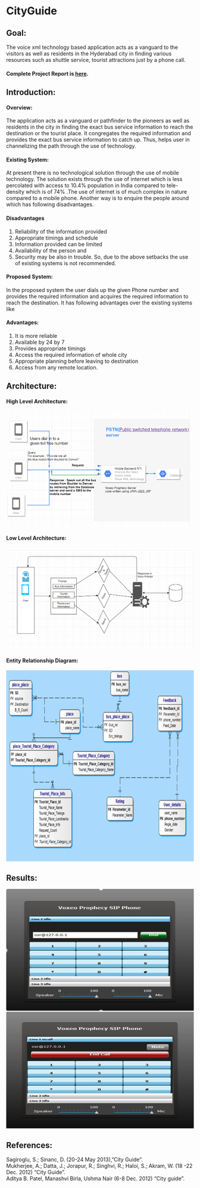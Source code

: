 # CityGuide


## Goal:
The voice xml technology based application acts as a vanguard to the visitors as well as residents in the
Hyderabad city in finding various resources such as shuttle service, tourist attractions just by a phone call.

#### Complete Project Report is [here](https://docs.google.com/document/d/1JRuobTCZGPMQcDlgZ0rkMQoNgHq1JAQt).

## Introduction:
#### Overview:
The application acts as a vanguard or pathfinder to the pioneers as well as residents in the city in finding the exact bus service information to reach the destination or the tourist place. It congregates the required information and provides the exact bus service information to catch up. Thus, helps user in channelizing the path through the use of technology.
#### Existing System:
At present there is no technological solution through the use of mobile technology. The  solution exists through the use of internet which is less percolated  with access to 10.4% population  in India compared to tele-density which is of 74% .The use of internet is of much complex in nature compared to a mobile phone. Another way is to enquire the people around which has following disadvantages.
#### Disadvantages 
1.  Reliability of the information provided
2.  Appropriate timings and schedule
3.  Information provided can be limited
4.  Availability of the person and 
5.  Security may be also in trouble.
So, due to the above setbacks the use of existing systems is not recommended.
#### Proposed System:
In the proposed system the user dials up the given Phone number and provides the required information and acquires the required information to reach the destination. It has following advantages over the existing systems like

#### Advantages:
1.	It is more reliable
2.	Available by 24 by 7 
3.	Provides appropriate timings
4.	Access the required information of whole city
5.	Appropriate planning before leaving to destination 
6.	Access from any remote location.


## Architecture:
#### High Level Architecture:

![](images/HighLevelArchitecture.PNG)
#### Low Level Architecture:
![](images/LowLevelDesign.PNG)

#### Entity Relationship Diagram: 
![](images/ERDiagram.PNG)

## Results: 
![](images/Output1.PNG)
![](images/Output2.PNG)

## References:
Sagiroglu, S.; Sinanc, D. (20-24 May 2013),”City Guide”.  
Mukherjee, A.; Datta, J.; Jorapur, R.; Singhvi, R.; Haloi, S.; Akram, W. (18 -22 Dec. 2012) “City Guide”.  
Aditya B. Patel, Manashvi Birla, Ushma Nair (6-8 Dec. 2012) “City guide”.  
